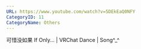 ```yaml
---
URL: https://www.youtube.com/watch?v=5DEkEaQ0NFY
CategoryID: 11
CategoryName: Others
---
```


可惜没如果 If Only... | VRChat Dance | Song^_^

